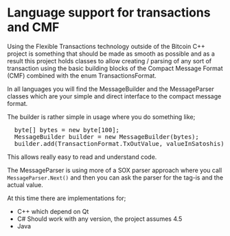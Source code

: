 # Language support for transactions and CMF

Using the Flexible Transactions technology outside of the Bitcoin C++
project is something that should be made as smooth as possible and as a
result this project holds classes to allow creating / parsing of any sort
of transaction using the basic building blocks of the Compact Message
Format (CMF) combined with the enum TransactionsFormat.

In all languages you will find the MessageBuilder and the MessageParser
classes which are your simple and direct interface to the compact message
format.

The builder is rather simple in usage where you do something like;

<pre>
  byte[] bytes = new byte[100];
  MessageBuilder builder = new MessageBuilder(bytes);
  builder.add(TransactionFormat.TxOutValue, valueInSatoshis);
</pre>

This allows really easy to read and understand code.

The MessageParser is using more of a SOX parser approach where you call
`MessageParser.Next()` and then you can ask the parser for the tag-is and
the actual value.

At this time there are implementations for;

* C++ which depend on Qt
* C# Should work with any version, the project assumes 4.5
* Java

